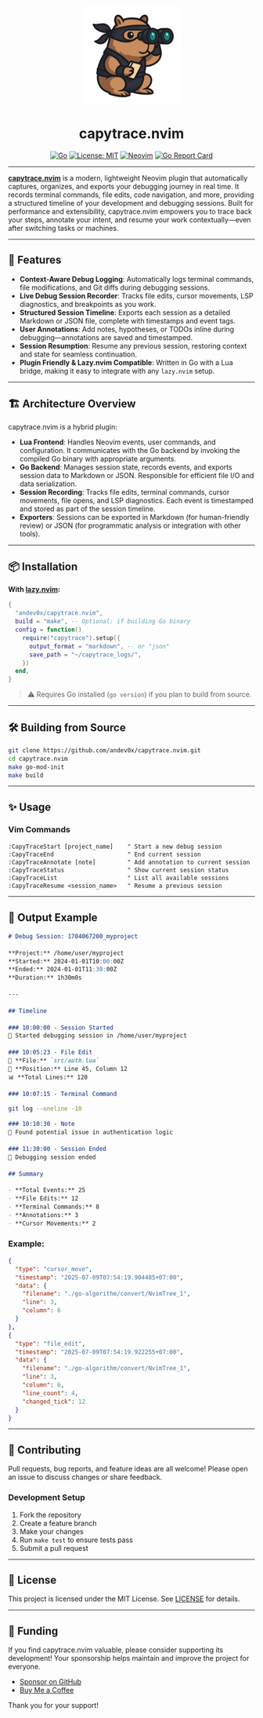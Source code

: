 <div align="center">
  <img src="assets/img/capytrace.gif" alt="Capytrace Logo" width="200"/>

# capytrace.nvim

[![Go](https://img.shields.io/badge/Go-%3E=1.18-blue?logo=go)](https://golang.org/) [![License: MIT](https://img.shields.io/badge/License-MIT-green.svg)](LICENSE) [![Neovim](https://img.shields.io/badge/Neovim-%3E=0.9.0-blueviolet?logo=neovim)](https://neovim.io/)
[![Go Report Card](https://goreportcard.com/badge/github.com/andev0x/gitmit)](https://goreportcard.com/report/github.com/andev0x/gitmit)
</div>

---

**[capytrace.nvim](https://github.com/andev0x/capytrace.nvim.git)** is a modern, lightweight Neovim plugin that automatically captures, organizes, and exports your debugging journey in real time. It records terminal commands, file edits, code navigation, and more, providing a structured timeline of your development and debugging sessions. Built for performance and extensibility, capytrace.nvim empowers you to trace back your steps, annotate your intent, and resume your work contextually—even after switching tasks or machines.

---

## 🚀 Features

- **Context-Aware Debug Logging**: Automatically logs terminal commands, file modifications, and Git diffs during debugging sessions.
- **Live Debug Session Recorder**: Tracks file edits, cursor movements, LSP diagnostics, and breakpoints as you work.
- **Structured Session Timeline**: Exports each session as a detailed Markdown or JSON file, complete with timestamps and event tags.
- **User Annotations**: Add notes, hypotheses, or TODOs inline during debugging—annotations are saved and timestamped.
- **Session Resumption**: Resume any previous session, restoring context and state for seamless continuation.
- **Plugin Friendly & Lazy.nvim Compatible**: Written in Go with a Lua bridge, making it easy to integrate with any `lazy.nvim` setup.

---

## 🏗️ Architecture Overview

capytrace.nvim is a hybrid plugin:
- **Lua Frontend**: Handles Neovim events, user commands, and configuration. It communicates with the Go backend by invoking the compiled Go binary with appropriate arguments.
- **Go Backend**: Manages session state, records events, and exports session data to Markdown or JSON. Responsible for efficient file I/O and data serialization.
- **Session Recording**: Tracks file edits, terminal commands, cursor movements, file opens, and LSP diagnostics. Each event is timestamped and stored as part of the session timeline.
- **Exporters**: Sessions can be exported in Markdown (for human-friendly review) or JSON (for programmatic analysis or integration with other tools).

---

## 📦 Installation

**With [lazy.nvim](https://github.com/folke/lazy.nvim):**

```lua
{
  "andev0x/capytrace.nvim",
  build = "make", -- Optional: if building Go binary
  config = function()
    require("capytrace").setup({
      output_format = "markdown", -- or "json"
      save_path = "~/capytrace_logs/",
    })
  end,
}
```

> ⚠️ Requires Go installed (`go version`) if you plan to build from source.

---

## 🛠️ Building from Source

```bash
git clone https://github.com/andev0x/capytrace.nvim.git
cd capytrace.nvim
make go-mod-init
make build
```

---

## ✨ Usage

### Vim Commands

```vim
:CapyTraceStart [project_name]    " Start a new debug session
:CapyTraceEnd                     " End current session
:CapyTraceAnnotate [note]         " Add annotation to current session
:CapyTraceStatus                  " Show current session status
:CapyTraceList                    " List all available sessions
:CapyTraceResume <session_name>   " Resume a previous session
```

---

## 📁 Output Example

```markdown
# Debug Session: 1704067200_myproject

**Project:** /home/user/myproject
**Started:** 2024-01-01T10:00:00Z
**Ended:** 2024-01-01T11:30:00Z
**Duration:** 1h30m0s

---

## Timeline

### 10:00:00 - Session Started
🚀 Started debugging session in /home/user/myproject

### 10:05:23 - File Edit
📄 **File:** `src/auth.lua`
📍 **Position:** Line 45, Column 12
📊 **Total Lines:** 120

### 10:07:15 - Terminal Command
```

```bash
git log --oneline -10
```

```markdown
### 10:10:30 - Note
📝 Found potential issue in authentication logic

### 11:30:00 - Session Ended
🏁 Debugging session ended

## Summary

- **Total Events:** 25
- **File Edits:** 12
- **Terminal Commands:** 8
- **Annotations:** 3
- **Cursor Movements:** 2
```

### Example:
```json
{
  "type": "cursor_move",
  "timestamp": "2025-07-09T07:54:19.904485+07:00",
  "data": {
    "filename": "./go-algorithm/convert/NvimTree_1",
    "line": 3,
    "column": 6
  }
},
{
  "type": "file_edit",
  "timestamp": "2025-07-09T07:54:19.922255+07:00",
  "data": {
    "filename": "./go-algorithm/convert/NvimTree_1",
    "line": 3,
    "column": 6,
    "line_count": 4,
    "changed_tick": 12
  }
}
```

---

## 🤝 Contributing

Pull requests, bug reports, and feature ideas are all welcome! Please open an issue to discuss changes or share feedback.

### Development Setup

1. Fork the repository
2. Create a feature branch
3. Make your changes
4. Run `make test` to ensure tests pass
5. Submit a pull request

---

## 📜 License

This project is licensed under the MIT License. See [LICENSE](LICENSE) for details.

---

## 💖 Funding

If you find capytrace.nvim valuable, please consider supporting its development! Your sponsorship helps maintain and improve the project for everyone.

- [Sponsor on GitHub](https://github.com/sponsors/andev0x)
- [Buy Me a Coffee](https://www.buymeacoffee.com/anvndev)

Thank you for your support!
